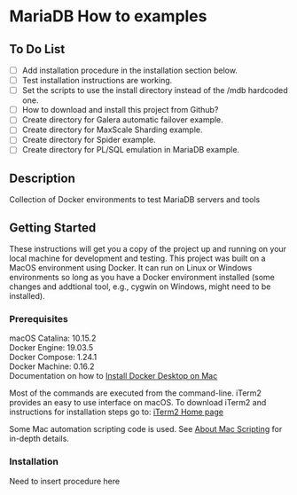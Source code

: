 # MariaDB How to examples

## To Do List

- [ ] Add installation procedure in the installation section below.
- [ ] Test installation instructions are working.
- [ ] Set the scripts to use the install directory instead of the /mdb hardcoded one.
- [ ] How to download and install this project from Github?
- [ ] Create directory for Galera automatic failover example.
- [ ] Create directory for MaxScale Sharding example.
- [ ] Create directory for Spider example.
- [ ] Create directory for PL/SQL emulation in MariaDB example.

## Description

Collection of Docker environments to test MariaDB servers and tools

## Getting Started 

These instructions will get you a copy of the project up and running on your local machine for development and testing. 
This project was built on a MacOS environment using Docker. It can run on Linux or Windows environments so long as you have
a Docker environment installed (some changes and addtional tool, e.g., cygwin on Windows, might need to be installed).

### Prerequisites

macOS Catalina: 10.15.2<br>
Docker Engine: 19.03.5<br>
Docker Compose: 1.24.1<br>
Docker Machine: 0.16.2<br>
Documentation on how to [Install Docker Desktop on Mac](https://docs.docker.com/docker-for-mac/install/)

Most of the commands are executed from the command-line. iTerm2 provides an easy to use interface on macOS. To download iTerm2 and instructions for installation steps go to: [iTerm2 Home page](https://www.iterm2.com/index.html)

Some Mac automation scripting code is used. See [About Mac Scripting](https://developer.apple.com/library/archive/documentation/LanguagesUtilities/Conceptual/MacAutomationScriptingGuide/index.html#//apple_ref/doc/uid/TP40016239-CH56-SW1) for in-depth details.

### Installation

Need to insert procedure here

